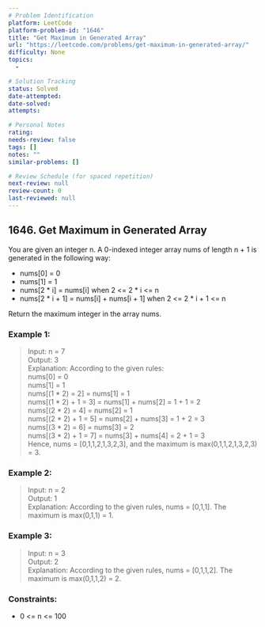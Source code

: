 ```yaml
---
# Problem Identification
platform: LeetCode
platform-problem-id: "1646"
title: "Get Maximum in Generated Array"
url: "https://leetcode.com/problems/get-maximum-in-generated-array/"
difficulty: None
topics:
  -

# Solution Tracking
status: Solved
date-attempted:
date-solved:
attempts:

# Personal Notes
rating:
needs-review: false
tags: []
notes: ""
similar-problems: []

# Review Schedule (for spaced repetition)
next-review: null
review-count: 0
last-reviewed: null
---
```


## 1646. Get Maximum in Generated Array

You are given an integer n. A 0-indexed integer array nums of length n + 1 is generated in the following way:

- nums[0] = 0
- nums[1] = 1
- nums[2 * i] = nums[i] when 2 <= 2 * i <= n
- nums[2 * i + 1] = nums[i] + nums[i + 1] when 2 <= 2 * i + 1 <= n

Return the maximum integer in the array nums​​​.

### Example 1:

> Input: n = 7<br/>
> Output: 3<br/>
> Explanation: According to the given rules:<br/>
>   nums[0] = 0<br/>
>   nums[1] = 1<br/>
>   nums[(1 * 2) = 2] = nums[1] = 1<br/>
>   nums[(1 * 2) + 1 = 3] = nums[1] + nums[2] = 1 + 1 = 2<br/>
>   nums[(2 * 2) = 4] = nums[2] = 1<br/>
>   nums[(2 * 2) + 1 = 5] = nums[2] + nums[3] = 1 + 2 = 3<br/>
>   nums[(3 * 2) = 6] = nums[3] = 2<br/>
>   nums[(3 * 2) + 1 = 7] = nums[3] + nums[4] = 2 + 1 = 3<br/>
> Hence, nums = [0,1,1,2,1,3,2,3], and the maximum is max(0,1,1,2,1,3,2,3) = 3.

### Example 2:

> Input: n = 2<br/>
> Output: 1<br/>
> Explanation: According to the given rules, nums = [0,1,1]. The maximum is max(0,1,1) = 1.<br/>

### Example 3:

> Input: n = 3<br/>
> Output: 2<br/>
> Explanation: According to the given rules, nums = [0,1,1,2]. The maximum is max(0,1,1,2) = 2.<br/>
 
### Constraints:

- 0 <= n <= 100